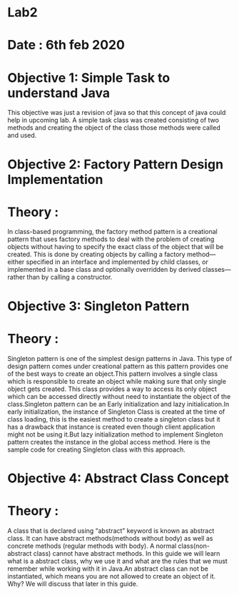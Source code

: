 # **Lab2**
# **Date : 6th feb 2020**
# **Objective 1: Simple Task to understand Java**

This objective was just a revision of java so that this concept of java could help in upcoming lab. A simple task class was created consisting of two methods and creating the object of the class those methods were called and used.

# **Objective 2: Factory Pattern Design Implementation**
# **Theory :**

In class-based programming, the factory method pattern is a creational pattern that uses factory methods to deal with the problem of creating objects without having to specify the exact class of the object that will be created. This is done by creating objects by calling a factory method—either specified in an interface and implemented by child classes, or implemented in a base class and optionally overridden by derived classes—rather than by calling a constructor.

# **Objective 3: Singleton Pattern**

# **Theory :**
Singleton pattern is one of the simplest design patterns in Java. This type of design pattern comes under creational pattern as this pattern provides one of the best ways to create an object.This pattern involves a single class which is responsible to create an object while making sure that only single object gets created. This class provides a way to access its only object which can be accessed directly without need to instantiate the object of the class.Singleton pattern can be an Early initialization and lazy initialication.In early initialization, the instance of Singleton Class is created at the time of class loading, this is the easiest method to create a singleton class but it has a drawback that instance is created even though client application might not be using it.But lazy initialization method to implement Singleton pattern creates the instance in the global access method. Here is the sample code for creating Singleton class with this approach.

# **Objective 4: Abstract Class Concept**
# **Theory :**

A class that is declared using “abstract” keyword is known as abstract class. It can have abstract methods(methods without body) as well as concrete methods (regular methods with body). A normal class(non-abstract class) cannot have abstract methods. In this guide we will learn what is a abstract class, why we use it and what are the rules that we must remember while working with it in Java.An abstract class can not be instantiated, which means you are not allowed to create an object of it. Why? We will discuss that later in this guide.
